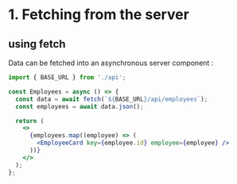 <!-- .slide: class="two-column with-code " -->

# 1. Fetching from the server

## using fetch

Data can be fetched into an asynchronous server component :

```jsx [4-5]
import { BASE_URL } from './api';

const Employees = async () => {
  const data = await fetch(`${BASE_URL}/api/employees`);
  const employees = await data.json();

  return (
    <>
      {employees.map((employee) => (
        <EmployeeCard key={employee.id} employee={employee} />
      ))}
    </>
  );
};
```
